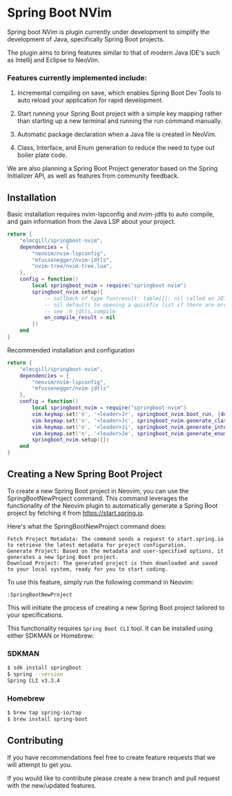 # Spring Boot NVim

Spring boot NVim is plugin currently under development to simplify the development of Java, specifically Spring Boot projects.

The plugin aims to bring features similar to that of modern Java IDE's such as Intellij and Eclipse to NeoVim.

### Features currently implemented include:

1. Incremental compiling on save, which enables Spring Boot Dev Tools to auto reload your application for rapid development.

2. Start running your Spring Boot project with a simple key mapping rather than starting up a new terminal and running the run command manually.

3. Automatic package declaration when a Java file is created in NeoVim.

4. Class, Interface, and Enum generation to reduce the need to type out boiler plate code.

We are also planning a Spring Boot Project generator based on the Spring Initializer API, as well as features from community feedback.

## Installation

Basic installation requires nvim-lspconfig and nvim-jdtls to auto compile, and gain information from the Java LSP about your project.

```lua
return {
    "elmcgill/springboot-nvim",
    dependencies = {
        "neovim/nvim-lspconfig",
        "mfussenegger/nvim-jdtls",
        "nvim-tree/nvim-tree.lua",
    },
    config = function()
        local springboot_nvim = require("springboot-nvim")
        springboot_nvim.setup({
            -- callback of type fun(result: table[]): nil called on JDTLS compilation result,
            -- nil defaults to opening a quickfix list if there are errors
            -- see :h jdtls.compile
            on_compile_result = nil
        })
    end
}
```

Recommended installation and configuration

```lua
return {
    "elmcgill/springboot-nvim",
    dependencies = {
        "neovim/nvim-lspconfig",
        "mfussenegger/nvim-jdtls"
    },
    config = function()
        local springboot_nvim = require("springboot-nvim")
        vim.keymap.set('n', '<leader>Jr', springboot_nvim.boot_run, {desc = "Spring Boot Run Project"})
        vim.keymap.set('n', '<leader>Jc', springboot_nvim.generate_class, {desc = "Java Create Class"})
        vim.keymap.set('n', '<leader>Ji', springboot_nvim.generate_interface, {desc = "Java Create Interface"})
        vim.keymap.set('n', '<leader>Je', springboot_nvim.generate_enum, {desc = "Java Create Enum"})
        springboot_nvim.setup({})
    end
}
```

## Creating a New Spring Boot Project

To create a new Spring Boot project in Neovim, you can use the SpringBootNewProject command. This command leverages the functionality of the Neovim plugin to automatically generate a Spring Boot project by fetching it from https://start.spring.io.

Here's what the SpringBootNewProject command does:

    Fetch Project Metadata: The command sends a request to start.spring.io to retrieve the latest metadata for project configuration.
    Generate Project: Based on the metadata and user-specified options, it generates a new Spring Boot project.
    Download Project: The generated project is then downloaded and saved to your local system, ready for you to start coding.

To use this feature, simply run the following command in Neovim:

```vim
:SpringBootNewProject
```
This will initiate the process of creating a new Spring Boot project tailored to your specifications.

This functionality requires `Spring Boot CLI` tool.
It can be installed using either SDKMAN or Homebrew:
### SDKMAN
```sh
$ sdk install springboot
$ spring --version
Spring CLI v3.3.4
```
### Homebrew
```sh
$ brew tap spring-io/tap
$ brew install spring-boot
```

## Contributing

If you have recommendations feel free to create feature requests that we will attempt to get you.

If you would like to contribute please create a new branch and pull request with the new/updated features.
